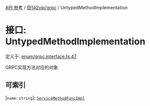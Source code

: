 [API 参考](../wiki/Home) / [@142vip/grpc](../wiki/@142vip.grpc) / UntypedMethodImplementation

# 接口: UntypedMethodImplementation

定义于: [enum/grpc.interface.ts:47](https://github.com/142vip/core-x/blob/25cf658819688f02293d600e7003b5877a2f9489/packages/grpc/src/enum/grpc.interface.ts#L47)

GRPC实现方法对应的对象

## 可索引

\[`name`: `string`\]: [`ServiceMethodFuncImpl`](../wiki/@142vip.grpc.%E7%B1%BB%E5%9E%8B%E5%88%AB%E5%90%8D.ServiceMethodFuncImpl)

